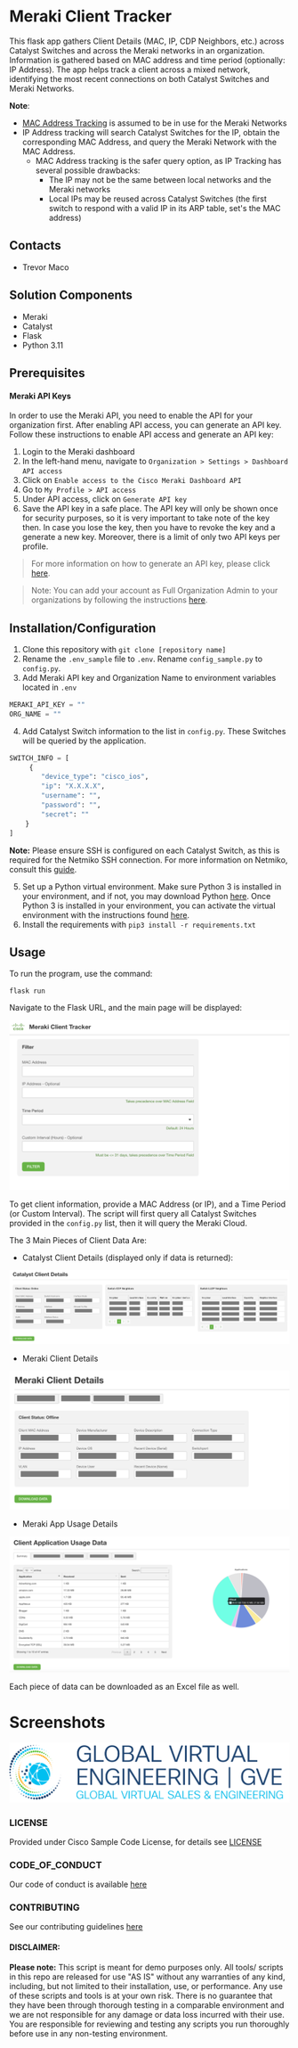 # Meraki Client Tracker

This flask app gathers Client Details (MAC, IP, CDP Neighbors, etc.) across Catalyst Switches and across the Meraki networks in an organization. Information is gathered based on MAC address and time period (optionally: IP Address).
The app helps track a client across a mixed network, identifying the most recent connections on both Catalyst Switches and Meraki Networks.

**Note**:
* [MAC Address Tracking](https://documentation.meraki.com/MX/Monitoring_and_Reporting/Client-Tracking_Options) is assumed to be in use for the Meraki Networks
* IP Address tracking will search Catalyst Switches for the IP, obtain the corresponding MAC Address, and query the Meraki Network with the MAC Address.
  * MAC Address tracking is the safer query option, as IP Tracking has several possible drawbacks:
    * The IP may not be the same between local networks and the Meraki networks
    * Local IPs may be reused across Catalyst Switches (the first switch to respond with a valid IP in its ARP table, set's the MAC address)

## Contacts
* Trevor Maco

## Solution Components
* Meraki
* Catalyst
* Flask
* Python 3.11

## Prerequisites
#### Meraki API Keys
In order to use the Meraki API, you need to enable the API for your organization first. After enabling API access, you can generate an API key. Follow these instructions to enable API access and generate an API key:
1. Login to the Meraki dashboard
2. In the left-hand menu, navigate to `Organization > Settings > Dashboard API access`
3. Click on `Enable access to the Cisco Meraki Dashboard API`
4. Go to `My Profile > API access`
5. Under API access, click on `Generate API key`
6. Save the API key in a safe place. The API key will only be shown once for security purposes, so it is very important to take note of the key then. In case you lose the key, then you have to revoke the key and a generate a new key. Moreover, there is a limit of only two API keys per profile.

> For more information on how to generate an API key, please click [here](https://developer.cisco.com/meraki/api-v1/#!authorization/authorization). 

> Note: You can add your account as Full Organization Admin to your organizations by following the instructions [here](https://documentation.meraki.com/General_Administration/Managing_Dashboard_Access/Managing_Dashboard_Administrators_and_Permissions).

## Installation/Configuration
1. Clone this repository with `git clone [repository name]`
2. Rename the `.env_sample` file to `.env`. Rename `config_sample.py` to `config.py`.
3. Add Meraki API key and Organization Name to environment variables located in `.env`
```python
MERAKI_API_KEY = ""
ORG_NAME = ""
```
4. Add Catalyst Switch information to the list in `config.py`. These Switches will be queried by the application. 
```python
SWITCH_INFO = [
     {
        "device_type": "cisco_ios",
        "ip": "X.X.X.X",
        "username": "",
        "password": "",
        "secret": ""
    }   
]
```
**Note:** Please ensure SSH is configured on each Catalyst Switch, as this is required for the Netmiko SSH connection. For more information on Netmiko, consult this [guide](https://pyneng.readthedocs.io/en/latest/book/18_ssh_telnet/netmiko.html). 

5. Set up a Python virtual environment. Make sure Python 3 is installed in your environment, and if not, you may download Python [here](https://www.python.org/downloads/). Once Python 3 is installed in your environment, you can activate the virtual environment with the instructions found [here](https://docs.python.org/3/tutorial/venv.html).
6. Install the requirements with `pip3 install -r requirements.txt`

## Usage
To run the program, use the command:
```
flask run
```

Navigate to the Flask URL, and the main page will be displayed:

![](IMAGES/main_page.png)

To get client information, provide a MAC Address (or IP), and a Time Period (or Custom Interval). The script will first query all Catalyst Switches provided in the `config.py` list, then it will query the Meraki Cloud.

The 3 Main Pieces of Client Data Are:

* Catalyst Client Details (displayed only if data is returned):

![](IMAGES/catalyst_details.png)

* Meraki Client Details

![](IMAGES/meraki_client_details.png)

* Meraki App Usage Details

![](IMAGES/usage_data.png)

Each piece of data can be downloaded as an Excel file as well.

# Screenshots

![/IMAGES/0image.png](/IMAGES/0image.png)

### LICENSE

Provided under Cisco Sample Code License, for details see [LICENSE](LICENSE.md)

### CODE_OF_CONDUCT

Our code of conduct is available [here](CODE_OF_CONDUCT.md)

### CONTRIBUTING

See our contributing guidelines [here](CONTRIBUTING.md)

#### DISCLAIMER:
<b>Please note:</b> This script is meant for demo purposes only. All tools/ scripts in this repo are released for use "AS IS" without any warranties of any kind, including, but not limited to their installation, use, or performance. Any use of these scripts and tools is at your own risk. There is no guarantee that they have been through thorough testing in a comparable environment and we are not responsible for any damage or data loss incurred with their use.
You are responsible for reviewing and testing any scripts you run thoroughly before use in any non-testing environment.